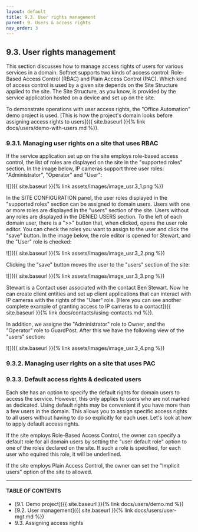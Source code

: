 ```yaml
---
layout: default
title: 9.3. User rights management
parent: 9. Users & access rights
nav_order: 3
---
```


## 9.3. User rights management

This section discusses how to manage access rights of users for various services in a domain. Softnet supports two kinds of access control: Role-Based Access Control (RBAC) and Plain Access Control (PAC). Which kind of access control is used by a given site depends on the Site Structure applied to the site. The Site Structure, as you know, is provided by the service application hosted on a device and set up on the site.  

To demonstrate operations with user access rights, the "Office Automation" demo project is used. [This is how the project's domain looks before assigning access rights to users]({{ site.baseurl }}{% link docs/users/demo-with-users.md %}).

### 9.3.1. Managing user rights on a site that uses RBAC

If the service application set up on the site employs role-based access control, the list of roles are displayed on the site in the "<span class="text-blue">supported roles</span>" section. In the image below, IP cameras support three user roles: "<span class="text-role">Administrator</span>", "<span class="text-role">Operator</span>" and "<span class="text-role">User</span>": 

![]({{ site.baseurl }}{% link assets/images/image_usr.3_1.png %})

In the <span class="header-green">SITE CONFIGURATION</span> panel, the user roles displayed in the "<span class="text-blue">supported roles</span>" section can be assigned to domain users. Users with one or more roles are displayed in the "<span class="text-blue">users</span>" section of the site. Users without any roles are displayed in the <span class="text-red">DENIED USERS</span> section. To the left of each domain user, there is a "<span class="text-cyan">&gt;&gt;</span>" button that, when clicked, opens the user role editor. You can check the roles you want to assign to the user and click the "<span class="text-green">save</span>" button. In the image below, the role editor is opened for Stewart, and the "<span class="text-role">User</span>" role is checked:

![]({{ site.baseurl }}{% link assets/images/image_usr.3_2.png %})

Clicking the "<span class="text-green">save</span>" button moves the user to the "<span class="text-blue">users</span>" section of the site:

![]({{ site.baseurl }}{% link assets/images/image_usr.3_3.png %})

Stewart is a Contact user associated with the contact Ben Stewart. Now he can create client entities and set up client applications that can interact with IP cameras with the rights of the "<span class="text-role">User</span>" role. [Here you can see another complete example of granting access to IP cameras to a contact]({{ site.baseurl }}{% link docs/contacts/using-contacts.md %}).  

In addition, we assigne the "<span class="text-role">Administrator</span>" role to Owner, and the "<span class="text-role">Operator</span>" role to GuardPost. After this we have the following view of the "<span class="text-blue">users</span>" section:

![]({{ site.baseurl }}{% link assets/images/image_usr.3_4.png %})

### 9.3.2. Managing user rights on a site that uses PAC

### 9.3.3. Default access rights & dedicated users

Each site has an option to specify the default rights for domain users to access the service. However, this only applies to users who are not marked as dedicated. Using default rights may be convenient if you have more than a few users in the domain. This allows you to assign specific access rights to all users without having to do so explicitly for each user. Let's look at how to apply default access rights.  

If the site employs Role-Based Access Control, the owner can specify a default role for all domain users by setting the "<span class="text-blue">user default role</span>" option to one of the roles declared on the site. If such a role is specified, for each user who equired this role, it will be underlined.  


If the site employs Plain Access Control, the owner can set the "Implicit users" option of the site to <span class="text-green">allowed</span>.  


---
#### TABLE OF CONTENTS
* [9.1. Demo project]({{ site.baseurl }}{% link docs/users/demo.md %})
* [9.2. User management]({{ site.baseurl }}{% link docs/users/user-mgt.md %})
* 9.3. Assigning access rights